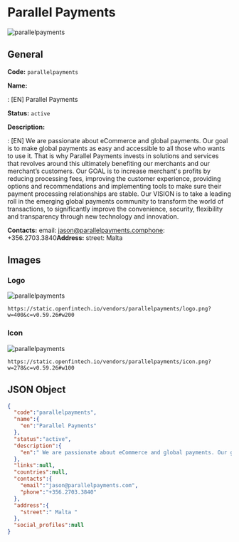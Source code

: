
# Parallel Payments 
![parallelpayments](https://static.openfintech.io/vendors/parallelpayments/logo.png?w=400&c=v0.59.26#w200)  

## General 
 
**Code:** `parallelpayments` 
 
**Name:** 
 
:	[EN] Parallel Payments 
 
**Status:** `active` 
 
**Description:** 
 
: [EN]  We are passionate about eCommerce and global payments. Our goal is to make global payments as easy and accessible to all those who wants to use it. That is why Parallel Payments invests in solutions and services that revolves around this ultimately benefiting our merchants and our merchant’s customers. Our GOAL is to increase merchant's profits by reducing processing fees, improving the customer experience, providing options and recommendations and implementing tools to make sure their payment processing relationships are stable. Our VISION is to take a leading roll in the emerging global payments community to transform the world of transactions, to significantly improve the convenience, security, flexibility and transparency through new technology and innovation.  
 
**Contacts:** 
email: jason@parallelpayments.comphone: +356.2703.3840**Address:** 
street:  Malta  

## Images 

### Logo 
 
![parallelpayments](https://static.openfintech.io/vendors/parallelpayments/logo.png?w=400&c=v0.59.26#w200)  

```
https://static.openfintech.io/vendors/parallelpayments/logo.png?w=400&c=v0.59.26#w200
```  

### Icon 
 
![parallelpayments](https://static.openfintech.io/vendors/parallelpayments/icon.png?w=278&c=v0.59.26#w100)  

```
https://static.openfintech.io/vendors/parallelpayments/icon.png?w=278&c=v0.59.26#w100
```  

## JSON Object 

```json
{
  "code":"parallelpayments",
  "name":{
    "en":"Parallel Payments"
  },
  "status":"active",
  "description":{
    "en":" We are passionate about eCommerce and global payments. Our goal is to make global payments as easy and accessible to all those who wants to use it. That is why Parallel Payments invests in solutions and services that revolves around this ultimately benefiting our merchants and our merchant\u2019s customers. Our GOAL is to increase merchant's profits by reducing processing fees, improving the customer experience, providing options and recommendations and implementing tools to make sure their payment processing relationships are stable. Our VISION is to take a leading roll in the emerging global payments community to transform the world of transactions, to significantly improve the convenience, security, flexibility and transparency through new technology and innovation. "
  },
  "links":null,
  "countries":null,
  "contacts":{
    "email":"jason@parallelpayments.com",
    "phone":"+356.2703.3840"
  },
  "address":{
    "street":" Malta "
  },
  "social_profiles":null
}
```  
